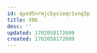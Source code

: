 ```yaml
---
id: qyod5nrmjcbysieqc1vnq3p
title: X86
desc: ''
updated: 1702058172609
created: 1702058172609
---
```

